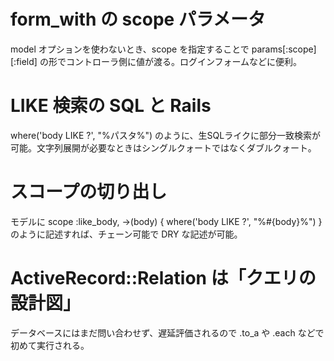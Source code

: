 

# form_with の scope パラメータ
model オプションを使わないとき、scope を指定することで params[:scope][:field] の形でコントローラ側に値が渡る。ログインフォームなどに便利。

# LIKE 検索の SQL と Rails
where('body LIKE ?', "%パスタ%") のように、生SQLライクに部分一致検索が可能。文字列展開が必要なときはシングルクォートではなくダブルクォート。

# スコープの切り出し
モデルに scope :like_body, ->(body) { where('body LIKE ?', "%#{body}%") } のように記述すれば、チェーン可能で DRY な記述が可能。

# ActiveRecord::Relation は「クエリの設計図」
データベースにはまだ問い合わせず、遅延評価されるので .to_a や .each などで初めて実行される。